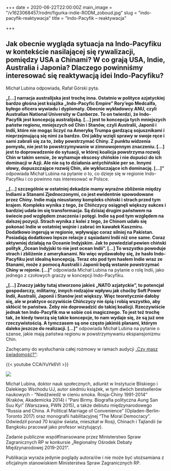 +++
date = 2020-06-22T22:00:00Z
main_image = "/v1623068457/rodm/figurka-indie-RODM_zoboud.jpg"
slug = "indo-pacyfik-reaktywacja"
title = "Indo-Pacyfik – reaktywacja"

+++
## Jak obecnie wygląda sytuacja na Indo-Pacyfiku w kontekście nasilającej się rywalizacji, pomiędzy USA a Chinami? W co grają USA, Indie, Australia i Japonia? Dlaczego powinniśmy interesować się reaktywacją idei Indo-Pacyfiku?

Michał Lubina odpowiada, Rafał Górski pyta.

**„\[…\] narracja australijska jest trochę inna. Ostatnio w polityce azjatyckiej bardzo głośna jest książka „Indo-Pacyfic Empire” Rory’ego Medcalfa, byłego oficera wywiadu i dyplomaty. Obecnie wykładowcy ANU, czyli Australian National University w Canberze. To on twierdzi, że Indo-Pacyfik jest koncepcją australijską. \[…\] jest to koncepcja tych mniejszych państw regionu, mniejszych od Chin i Stanów, czyli Australii, Japonii i Indii, które nie mogąc liczyć na Amerykę Trumpa gardzącą sojusznikami i nieprzejmującą się nimi za bardzo. Oni jakby wzięli sprawy w swoje ręce i sami zabrali się za to, żeby powstrzymać Chiny. Z punktu widzenia pomysłu, nie jest to powstrzymywanie w zimnowojennym znaczeniu. \[…\] jest to doprowadzenie do sytuacji, w której koalicja powstrzyma rozwój Chin w takim sensie, że wyhamuje ekscesy chińskie i nie dopuści do ich dominacji w Azji. Ale nie są to działania antychińskie per se. Innymi słowy, dopuszczające rozwój Chin, ale wykluczające ich dominację. \[…\]”** odpowiada Michał Lubina na pytanie o to, co dzieje się w regionie Indo-Pacyfiku i co powinno nas interesować w Polsce.

**,,\[…\] szczególnie w ostatniej dekadzie mamy wyraźne zbliżenie między Indiami a Stanami Zjednoczonymi, co jest ewidentnie spowodowane przez Chiny. Indie mają nieustanny kompleks chiński i strach przed tym krajem. Kompleks wynika z tego, że Chińczycy osiągnęli większy sukces i bardziej udała im się transformacja. Są dzisiaj drugim państwem na świecie pod względem znaczenia i potęgi. Indie są pod tym względem na dalszej pozycji. Strach wynika z kolei z tego, że Chinom udało się pokonać Indie w ostatniej wojnie i zabrać im kawałek Kaszmiru. Dodatkowo ingerują w regionie, wpływając coraz silniej na Pakistan. Posiadają dodatkowo lepsze relacje z sąsiadami Indii niż one same. Coraz aktywniej działają na Oceanie Indyjskim. Jak to powiedział pewien chiński polityk „Ocean Indyjski to nie jest ocean Indii”. \[…\] To wszystko powoduje strach i zbliżenie z amerykanami. No więc wydawałoby się, że hasło Indo-Pacyfiku jest idealną koncepcją. Teraz oto pod tym hasłem Indie wraz ze Stanami, może z pomocą Australii i Japonii będą wstanie powstrzymać Chiny w rejonie. \[…\]”** odpowiada Michał Lubina na pytanie o rolę Indii, jako jednego z czołowych graczy w koncepcji Indo-Pacyfiku.

**„\[…\] Znaczy jakby tutaj stworzono jakieś „NATO azjatyckie”, to potencjał gospodarczy, militarny, innych rodzajów wpływu jak choćby Soft Power Indii, Australii, Japonii i Stanów jest większy. Więc teoretycznie dałoby się, ale w praktyce oczywiście Chińczycy nie śpią i robią wszystko, aby skłócić te państwa. Żeby nie doprowadzić do takiej koalicji. Rzeczywiście jednak ten Indo-Pacyfik ma w sobie coś magicznego. To jest też trochę tak, że kiedy tworzą się takie koncepcje, to nam wydaje się, że są już one rzeczywistością. A tymczasem są one często jakimiś planami, którym daleko jeszcze do realizacji. \[…\]”** odpowiada Michał Lubina na pytanie o szanse, jakie mają państwa regionu w powstrzymywaniu ekspansjonizmu Chin.

Zachęcamy do wysłuchania całej rozmowy w ramach audycji [„Czy masz świadomość?”](https://instytutsprawobywatelskich.pl/indo-pacyfik-reaktywacja/ "https://instytutsprawobywatelskich.pl/indo-pacyfik-reaktywacja/"):

{{< youtube CCAiYuYk6VI >}}

![](https://res.cloudinary.com/inspro/image/upload/v1589991167/rodm/Michal-Lubina_wesoiv.jpg)

Michał Lubina, doktor nauk społecznych, adiunkt w Instytucie Bliskiego i Dalekiego Wschodu UJ, autor siedmiu książek, w tym dwóch bestsellerów naukowych - “Niedźwiedź w cieniu smoka. Rosja-Chiny 1991-2014” (Kraków, Akademicka 2014) i “Pani Birmy. Biografia polityczna Aung San Suu Kyi” (Warszawa, PWN 2015), a także debiutu międzynarodowego “Russia and China. A Political Marriage of Convenience” (Opladen-Berlin-Toronto 2017) oraz monografii habilitacyjnej “The Moral Democracy”. Odwiedził ponad 70 krajów świata, mieszkał w Rosji, Chinach i Tajlandii (w Bangkoku pracował jako profesor wizytujący).

Zadanie publiczne współfinansowane przez Ministerstwo Spraw Zagranicznych RP w konkursie „Regionalny Ośrodek Debaty Międzynarodowej 2019-2021”.

Publikacja wyraża jedynie poglądy autora/ów i nie może być utożsamiana z oficjalnym stanowiskiem Ministerstwa Spraw Zagranicznych RP.